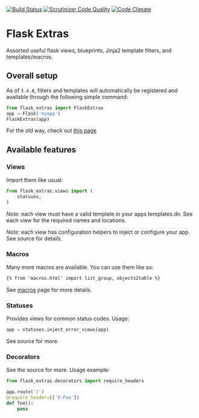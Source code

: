 [![Build Status](https://travis-ci.org/christabor/flask_extras.svg?branch=master)](https://travis-ci.org/christabor/flask_extras)
[![Scrutinizer Code Quality](https://scrutinizer-ci.com/g/christabor/flask_extras/badges/quality-score.png?b=master)](https://scrutinizer-ci.com/g/christabor/flask_extras/?branch=master)
[![Code Climate](https://codeclimate.com/github/christabor/flask_extras/badges/gpa.svg)](https://codeclimate.com/github/christabor/flask_extras)

# Flask Extras
Assorted useful flask views, blueprints, Jinja2 template filters, and templates/macros.

## Overall setup

As of `3.4.0`, filters and templates will automatically be registered and available through the following simple command:

```python
from flask_extras import FlaskExtras
app = Flask('myapp')
FlaskExtras(app)
```

For the old way, check out [this page](wiki/old_setup.md)

## Available features

### Views

Import them like usual:

```python
from flask_extras.views import (
    statuses,
)
```

*Note:* each view must have a valid template in your apps templates dir. See each view for the required names and locations.

*Note:* each view has configuration helpers to inject or configure your app. See source for details.

### Macros

Many more macros are available. You can use them like so:

```html
{% from 'macros.html' import list_group, objects2table %}
```

See [macros](macros.md) page for more details.

### Statuses

Provides views for common status codes. Usage:

```python
app = statuses.inject_error_views(app)
```

See source for more.

### Decorators

See the source for more. Usage example:

```python
from flask_extras.decorators import require_headers

app.route('/')
@require_headers(['X-Foo'])
def foo():
    pass
```

